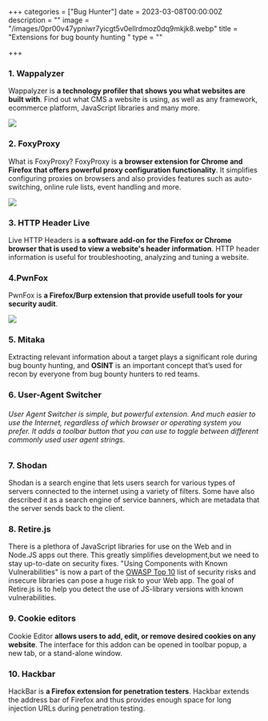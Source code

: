 +++
categories = ["Bug Hunter"]
date = 2023-03-08T00:00:00Z
description = ""
image = "/images/0pr00v47ypniwr7yicgt5v0ellrdmoz0dq9mkjk8.webp"
title = "Extensions for bug bounty hunting "
type = ""

+++
### 1. Wappalyzer

Wappalyzer is **a technology profiler that shows you what websites are built with**. Find out what CMS a website is using, as well as any framework, ecommerce platform, JavaScript libraries and many more.

![](/images/wappalyzer.png)

### 2. FoxyProxy

What is FoxyProxy? FoxyProxy is **a browser extension for Chrome and Firefox that offers powerful proxy configuration functionality**. It simplifies configuring proxies on browsers and also provides features such as auto-switching, online rule lists, event handling and more.

![](/images/foxy.png)

### 3. HTTP Header Live

Live HTTP Headers is **a software add-on for the Firefox or Chrome browser that is used to view a website's header information**. HTTP header information is useful for troubleshooting, analyzing and tuning a website.

### 4.PwnFox

PwnFox is **a Firefox/Burp extension that provide usefull tools for your security audit**.

![](/images/69b463c9-d845-4ead-8cd5-80500d535742.webp)

### 5. Mitaka

Extracting relevant information about a target plays a significant role during bug bounty hunting, and **OSINT** is an important concept that’s used for recon by everyone from bug bounty hunters to red teams.

### 6. User-Agent Switcher

###### User Agent Switcher is simple, but powerful extension. And much easier to use the Internet, regardless of which browser or operating system you prefer. It adds a toolbar button that you can use to toggle between different commonly used user agent strings.

### 7. Shodan

Shodan is a search engine that lets users search for various types of servers connected to the internet using a variety of filters. Some have also described it as a search engine of service banners, which are metadata that the server sends back to the client.

### 8. Retire.js

There is a plethora of JavaScript libraries for use on the Web and in Node.JS apps out there. This greatly simplifies development,but we need to stay up-to-date on security fixes. "Using Components with Known Vulnerabilities" is now a part of the [OWASP Top 10](https://www.owasp.org/index.php/Top_10_2013-A9-Using_Components_with_Known_Vulnerabilities) list of security risks and insecure libraries can pose a huge risk to your Web app. The goal of Retire.js is to help you detect the use of JS-library versions with known vulnerabilities.

### 9. Cookie editors

Cookie Editor **allows users to add, edit, or remove desired cookies on any website**. The interface for this addon can be opened in toolbar popup, a new tab, or a stand-alone window.

### 10. Hackbar

HackBar is **a Firefox extension for penetration testers**. Hackbar extends the address bar of Firefox and thus provides enough space for long injection URLs during penetration testing.
